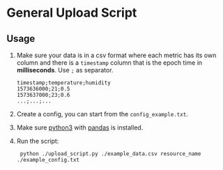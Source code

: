 # General Upload Script

## Usage

1. Make sure your data is in a csv format where each metric has its own column and there is a `timestamp` column that is the epoch time in **milliseconds**. Use `;` as separator.

    ```csv
    timestamp;temperature;humidity
    1573636000;21;0.5
    1573637000;23;0.6
    ...;...;...
    ```

2. Create a config, you can start from the `config_example.txt`.

3. Make sure [python3](https://www.python.org/downloads/) with [pandas](https://pandas.pydata.org/) is installed.

4. Run the script:

   ```shell script
    python ./upload_script.py ./example_data.csv resource_name ./example_config.txt
   ```   
